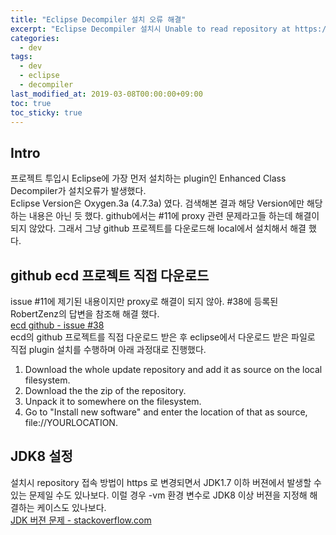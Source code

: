 ```yaml
---
title: "Eclipse Decompiler 설치 오류 해결"
excerpt: "Eclipse Decompiler 설치시 Unable to read repository at https://ecd-plugin.github.io/update/content.xml. 오류 발생 해결 방법"
categories: 
  - dev
tags: 
  - dev
  - eclipse
  - decompiler
last_modified_at: 2019-03-08T00:00:00+09:00
toc: true
toc_sticky: true
---
```


## Intro
프로젝트 투입시 Eclipse에 가장 먼저 설치하는 plugin인 Enhanced Class Decompiler가 설치오류가 발생했다.  
Eclipse Version은 Oxygen.3a (4.7.3a) 였다. 검색해본 결과 해당 Version에만 해당하는 내용은 아닌 듯 했다.
github에서는 #11에 proxy 관련 문제라고들 하는데 해결이 되지 않았다. 그래서 그냥 github 프로젝트를 다운로드해 local에서 설치해서 해결 했다.

## github ecd 프로젝트 직접 다운로드
issue #11에 제기된 내용이지만 proxy로 해결이 되지 않아. #38에 등록된 RobertZenz의 답변을 참조해 해결 했다.  
[ecd github - issue #38](https://github.com/ecd-plugin/ecd/issues/38 "issue #38")  
ecd의 github 프로젝트를 직접 다운로드 받은 후 eclipse에서 다운로드 받은 파일로 직접 plugin 설치를 수행하며 아래 과정대로 진행했다.

1. Download the whole update repository and add it as source on the local filesystem.
  1. Download the the zip of the repository.
  2. Unpack it to somewhere on the filesystem.
  3. Go to "Install new software" and enter the location of that as source, file://YOURLOCATION.
  
## JDK8 설정
설치시 repository 접속 방법이 https 로 변경되면서 JDK1.7 이하 버젼에서 발생할 수 있는 문제일 수도 있나보다.
이럴 경우 -vm 환경 변수로 JDK8 이상 버젼을 지정해 해결하는 케이스도 있나보다.  
[JDK 버젼 문제 - stackoverflow.com](https://stackoverflow.com/questions/45319531/eclipse-luna-shows-error-unable-to-read-repository-at/51359313#51359313 "JDK 버젼 문제 - stackoverflow.com")
